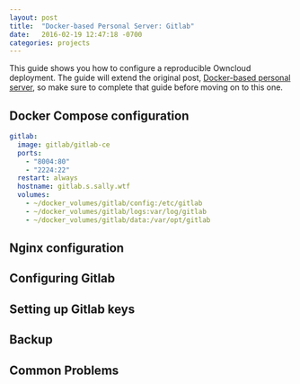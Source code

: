 ```yaml
---
layout: post
title:  "Docker-based Personal Server: Gitlab"
date:   2016-02-19 12:47:18 -0700
categories: projects
---
```


This guide shows you how to configure a reproducible Owncloud deployment. The guide will extend the original post, [Docker-based personal server](), so make sure to complete that guide before moving on to this one.

## Docker Compose configuration
```yaml
gitlab:
  image: gitlab/gitlab-ce
  ports:
    - "8004:80"
    - "2224:22"
  restart: always
  hostname: gitlab.s.sally.wtf
  volumes:
    - ~/docker_volumes/gitlab/config:/etc/gitlab
    - ~/docker_volumes/gitlab/logs:var/log/gitlab
    - ~/docker_volumes/gitlab/data:/var/opt/gitlab
```
## Nginx configuration

## Configuring Gitlab

## Setting up Gitlab keys

## Backup

## Common Problems
